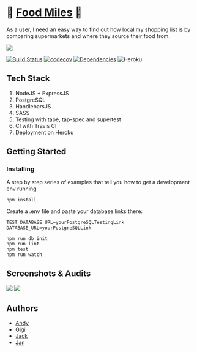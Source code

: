 # :seedling: [Food Miles](https://foodmiles.herokuapp.com/) :seedling:
As a user, I need an easy way to find out how local my shopping list is by comparing supermarkets and where they source their food from.

![](https://media.giphy.com/media/yaxcIHO5OgP4Y/giphy.gif)

[![Build Status](https://travis-ci.com/fac-17/FFFF.svg?branch=master)](https://travis-ci.com/fac-17/FFFF)
[![codecov](https://codecov.io/gh/fac-17/FFFF/branch/master/graph/badge.svg)](https://codecov.io/gh/fac-17/FFFF)
[![Dependencies](http://img.shields.io/david/fac-17/FFFF.svg?style=flat)](https://david-dm.org/fac-17/FFFF)
![Heroku](https://heroku-badge.herokuapp.com/?app=foodmiles)

## Tech Stack
1. NodeJS + ExpressJS
2. PostgreSQL
3. HandlebarsJS
4. SASS
5. Testing with tape, tap-spec and supertest
6. CI with Travis CI
7. Deployment on Heroku

## Getting Started

### Installing

A step by step series of examples that tell you how to get a development env running

```
npm install
```
Create a .env file and paste your database links there:
```
TEST_DATABASE_URL=yourPostgreSQLTestingLink
DATABASE_URL=yourPostgreSQLLink
```
```
npm run db_init
npm run lint
npm test
npm run watch
```
## Screenshots & Audits
![](https://i.imgur.com/LrD7pCn.png)
![](https://i.imgur.com/ltjhniA.png)

## Authors

- [Andy](https://github.com/andy-mc-donald)
- [Gigi](https://github.com/gminova)
- [Jack](https://github.com/jackbridger)
- [Jan](https://github.com/crianonim)

